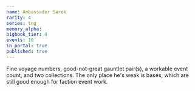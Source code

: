 ```yaml
---
name: Ambassador Sarek
rarity: 4
series: tng
memory_alpha:
bigbook_tier: 4
events: 10
in_portal: true
published: true
---
```


Fine voyage numbers, good-not-great gauntlet pair(s), a workable event count, and two collections. The only place he's weak is bases, which are still good enough for faction event work.
